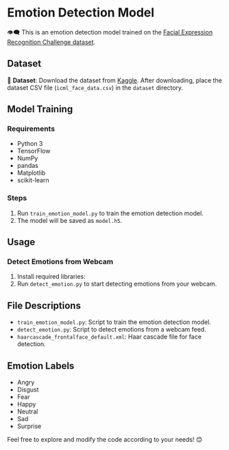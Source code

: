 # Emotion Detection Model

👁️‍🗨️ This is an emotion detection model trained on the [Facial Expression Recognition Challenge dataset](https://www.kaggle.com/debanga/facial-expression-recognition-challenge).

## Dataset
📂 **Dataset**: Download the dataset from [Kaggle](https://www.kaggle.com/debanga/facial-expression-recognition-challenge).
   After downloading, place the dataset CSV file (`icml_face_data.csv`) in the `dataset` directory.

## Model Training

### Requirements
- Python 3
- TensorFlow
- NumPy
- pandas
- Matplotlib
- scikit-learn

### Steps
1. Run `train_emotion_model.py` to train the emotion detection model.
2. The model will be saved as `model.h5`.

## Usage

### Detect Emotions from Webcam

1. Install required libraries:
2. Run `detect_emotion.py` to start detecting emotions from your webcam.

## File Descriptions

- `train_emotion_model.py`: Script to train the emotion detection model.
- `detect_emotion.py`: Script to detect emotions from a webcam feed.
- `haarcascade_frontalface_default.xml`: Haar cascade file for face detection.

## Emotion Labels
- Angry
- Disgust
- Fear
- Happy
- Neutral
- Sad
- Surprise

Feel free to explore and modify the code according to your needs! 😊
